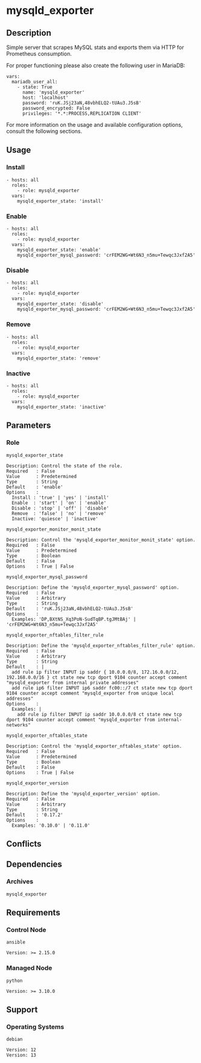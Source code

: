 # mysqld_exporter

## Description

Simple server that scrapes MySQL stats and exports them via HTTP for
Prometheus consumption.

For proper functioning please also create the following user in MariaDB:

```
vars:
  mariadb_user_all:
    - state: True
      name: 'mysqld_exporter'
      host: 'localhost'
      password: 'ruK.JSj23aN,48vbhELQ2-tUAu3.J5sB'
      password_encrypted: False
      privileges: '*.*:PROCESS,REPLICATION CLIENT'
```

For more information on the usage and available configuration options,
consult the following sections.

## Usage

### Install

```
- hosts: all
  roles:
    - role: mysqld_exporter
  vars:
    mysqld_exporter_state: 'install'
```

### Enable

```
- hosts: all
  roles:
    - role: mysqld_exporter
  vars:
    mysqld_exporter_state: 'enable'
    mysqld_exporter_mysql_password: 'crFEM2WG+Wt6N3_n5mu+Tewqc3Jxf2A5'
```

### Disable

```
- hosts: all
  roles:
    - role: mysqld_exporter
  vars:
    mysqld_exporter_state: 'disable'
    mysqld_exporter_mysql_password: 'crFEM2WG+Wt6N3_n5mu+Tewqc3Jxf2A5'
```

### Remove

```
- hosts: all
  roles:
    - role: mysqld_exporter
  vars:
    mysqld_exporter_state: 'remove'
```

### Inactive

```
- hosts: all
  roles:
    - role: mysqld_exporter
  vars:
    mysqld_exporter_state: 'inactive'
```

## Parameters

### Role

`mysqld_exporter_state`

    Description: Control the state of the role.
    Required   : False
    Value      : Predetermined
    Type       : String
    Default    : 'enable'
    Options    :
      Install : 'true' | 'yes' | 'install'
      Enable  : 'start' | 'on' | 'enable'
      Disable : 'stop' | 'off' | 'disable'
      Remove  : 'false' | 'no' | 'remove'
      Inactive: 'quiesce' | 'inactive'

`mysqld_exporter_monitor_monit_state`

    Description: Control the 'mysqld_exporter_monitor_monit_state' option.
    Required   : False
    Value      : Predetermined
    Type       : Boolean
    Default    : False
    Options    : True | False

`mysqld_exporter_mysql_password`

    Description: Define the 'mysqld_exporter_mysql_password' option.
    Required   : False
    Value      : Arbitrary
    Type       : String
    Default    : 'ruK.JSj23aN,48vbhELQ2-tUAu3.J5sB'
    Options    :
      Examples: 'DP,BXtNS_Xq3PoN-SudTqBP.tgJMtBAj' | 'crFEM2WG+Wt6N3_n5mu+Tewqc3Jxf2A5'

`mysqld_exporter_nftables_filter_rule`

    Description: Define the 'mysqld_exporter_nftables_filter_rule' option.
    Required   : False
    Value      : Arbitrary
    Type       : String
    Default    : |
      add rule ip filter INPUT ip saddr { 10.0.0.0/8, 172.16.0.0/12, 192.168.0.0/16 } ct state new tcp dport 9104 counter accept comment "mysqld_exporter from internal private addresses"
      add rule ip6 filter INPUT ip6 saddr fc00::/7 ct state new tcp dport 9104 counter accept comment "mysqld_exporter from unique local addresses"
    Options    :
      Examples: |
        add rule ip filter INPUT ip saddr 10.0.0.0/8 ct state new tcp dport 9104 counter accept comment "mysqld_exporter from internal-networks"

`mysqld_exporter_nftables_state`

    Description: Control the 'mysqld_exporter_nftables_state' option.
    Required   : False
    Value      : Predetermined
    Type       : Boolean
    Default    : False
    Options    : True | False

`mysqld_exporter_version`

    Description: Define the 'mysqld_exporter_version' option.
    Required   : False
    Value      : Arbitrary
    Type       : String
    Default    : '0.17.2'
    Options    :
      Examples: '0.10.0' | '0.11.0'

## Conflicts

## Dependencies

### Archives

`mysqld_exporter`

## Requirements

### Control Node

`ansible`

    Version: >= 2.15.0

### Managed Node

`python`

    Version: >= 3.10.0

## Support

### Operating Systems

`debian`

    Version: 12
    Version: 13
